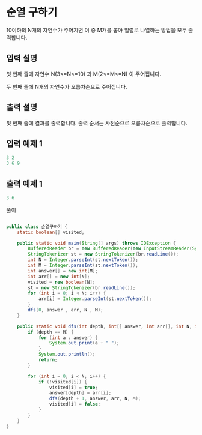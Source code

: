 # 순열 구하기

10이하의 N개의 자연수가 주어지면 이 중 M개를 뽑아 일렬로 나열하는 방법을 모두 출력합니다.


## 입력 설명

첫 번째 줄에 자연수 N(3<=N<=10) 과 M(2<=M<=N) 이 주어집니다.

두 번째 줄에 N개의 자연수가 오름차순으로 주어집니다.

## 출력 설명

첫 번째 줄에 결과를 출력합니다.
출력 순서는 사전순으로 오름차순으로 출력합니다.

## 입력 예제 1
```java
3 2 
3 6 9
```

## 출력 예제 1

```java
3 6 
```

풀이

````java

public class 순열구하기 {
    static boolean[] visited;

    public static void main(String[] args) throws IOException {
        BufferedReader br = new BufferedReader(new InputStreamReader(System.in));
        StringTokenizer st = new StringTokenizer(br.readLine());
        int N = Integer.parseInt(st.nextToken());
        int M = Integer.parseInt(st.nextToken());
        int answer[] = new int[M];
        int arr[] = new int[N];
        visited = new boolean[N];
        st = new StringTokenizer(br.readLine());
        for (int i = 0; i < N; i++) {
            arr[i] = Integer.parseInt(st.nextToken());
        }
        dfs(0, answer , arr, N , M);
    }

    public static void dfs(int depth, int[] answer, int arr[], int N, int M) {
        if (depth == M) {
            for (int a : answer) {
                System.out.print(a + " ");
            }
            System.out.println();
            return;
        }

        for (int i = 0; i < N; i++) {
            if (!visited[i]) {
                visited[i] = true;
                answer[depth] = arr[i];
                dfs(depth + 1, answer, arr, N, M);
                visited[i] = false;
            }
        }
    }
}

````